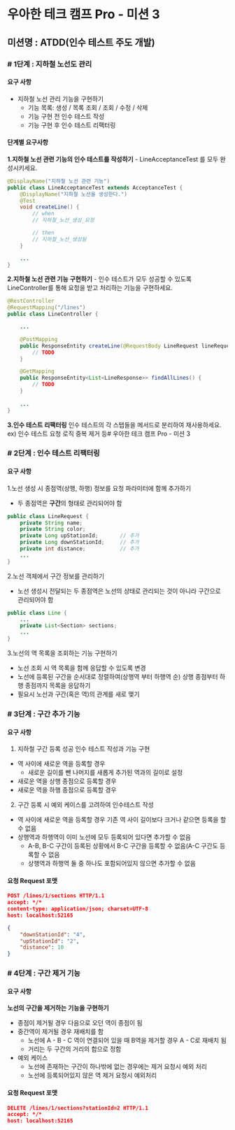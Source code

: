 # 우아한 테크 캠프 Pro - 미션 3

## 미션명 : ATDD(인수 테스트 주도 개발)

### # 1단계 : 지하철 노선도 관리

#### 요구 사항
 
- 지하철 노선 관리 기능을 구현하기
    - 기능 목록: 생성 / 목록 조회 / 조회 / 수정 / 삭제
    - 기능 구현 전 인수 테스트 작성
    - 기능 구현 후 인수 테스트 리팩터링
    
#### 단계별 요구사항 

**1.지하철 노선 관련 기능의 인수 테스트를 작성하기**
    - LineAcceptanceTest 를 모두 완성시키세요.
```java
@DisplayName("지하철 노선 관련 기능")
public class LineAcceptanceTest extends AcceptanceTest {
    @DisplayName("지하철 노선을 생성한다.")
    @Test
    void createLine() {
        // when
        // 지하철_노선_생성_요청

        // then
        // 지하철_노선_생성됨
    }

    ...
}
```


**2.지하철 노선 관련 기능 구현하기**
    - 인수 테스트가 모두 성공할 수 있도록 LineController를 통해 요청을 받고 처리하는 기능을 구현하세요.
```java
@RestController
@RequestMapping("/lines")
public class LineController {

    ...

	@PostMapping
	public ResponseEntity createLine(@RequestBody LineRequest lineRequest) {
		// TODO
	}

	@GetMapping
	public ResponseEntity<List<LineResponse>> findAllLines() {
		// TODO
	}
    
    ...
}
```
**3.인수 테스트 리팩터링**
인수 테스트의 각 스텝들을 메서드로 분리하여 재사용하세요.
ex) 인수 테스트 요청 로직 중복 제거 등# 우아한 테크 캠프 Pro - 미션 3


### # 2단계 : 인수 테스트 리팩터링

#### 요구 사항

1.노선 생성 시 종점역(상행, 하행) 정보를 요청 파라미터에 함께 추가하기

- 두 종점역은 **구간**의 형태로 관리되어야 함

```java
public class LineRequest {
    private String name;
    private String color;
    private Long upStationId;       // 추가
    private Long downStationId;     // 추가
    private int distance;           // 추가
    ...
}
```



2.노선 객체에서 구간 정보를 관리하기

- 노선 생성시 전달되는 두 종점역은 노선의 상태로 관리되는 것이 아니라 구간으로 관리되어야 함

```java
public class Line {
    ...
    private List<Section> sections;
    ...
}
```



3.노선의 역 목록을 조회하는 기능 구현하기

- 노선 조회 시 역 목록을 함께 응답할 수 있도록 변경
- 노선에 등록된 구간을 순서대로 정렬하여(상행역 부터 하행역 순) 상행 종점부터 하행 종점까지 목록을 응답하기
- 필요시 노선과 구간(혹은 역)의 관계를 새로 맺기


### # 3단계 : 구간 추가 기능

#### 요구 사항

1. 지하철 구간 등록 성공 인수 테스트 작성과 기능 구현

- 역 사이에 새로운 역을 등록할 경우
    - 새로운 길이를 뺀 나머지를 새롭게 추가된 역과의 길이로 설정
- 새로운 역을 상행 종점으로 등록할 경우
- 새로운 역을 하행 종점으로 등록할 경우

2. 구간 등록 시 예외 케이스를 고려하여 인수테스트 작성

- 역 사이에 새로운 역을 등록할 경우 기존 역 사이 길이보다 크거나 같으면 등록을 할 수 없음
- 상행역과 하행역이 이미 노선에 모두 등록되어 있다면 추가할 수 없음
    - A-B, B-C 구간이 등록된 상황에서 B-C 구간을 등록할 수 없음(A-C 구간도 등록할 수 없음
    - 상행역과 하행역 둘 중 하나도 포함되어있지 않으면 추가할 수 없음



#### 요청 Request 포맷

```json
POST /lines/1/sections HTTP/1.1
accept: */*
content-type: application/json; charset=UTF-8
host: localhost:52165

{
    "downStationId": "4",
    "upStationId": "2",
    "distance": 10
}
```

### # 4단계 : 구간 제거 기능

#### 요구 사항

**노선의 구간을 제거하는 기능을 구현하기**

- 종점이 제거될 경우 다음으로 오던 역이 종점이 됨
- 중간역이 제거될 경우 재배치를 함
    - 노선에 A - B - C 역이 연결되어 있을 때 B역을 제거할 경우 A - C로 재배치 됨
    - 거리는 두 구간의 거리의 합으로 정함
- 예외 케이스
    - 노선에 존재하는 구간이 하나밖에 없는 경우에는 제거 요청시 예외 처리
    - 노선에 등록되어있지 않은 역 제거 요청시 예외처리



#### 요청 Request 포맷

```json
DELETE /lines/1/sections?stationId=2 HTTP/1.1
accept: */*
host: localhost:52165
```